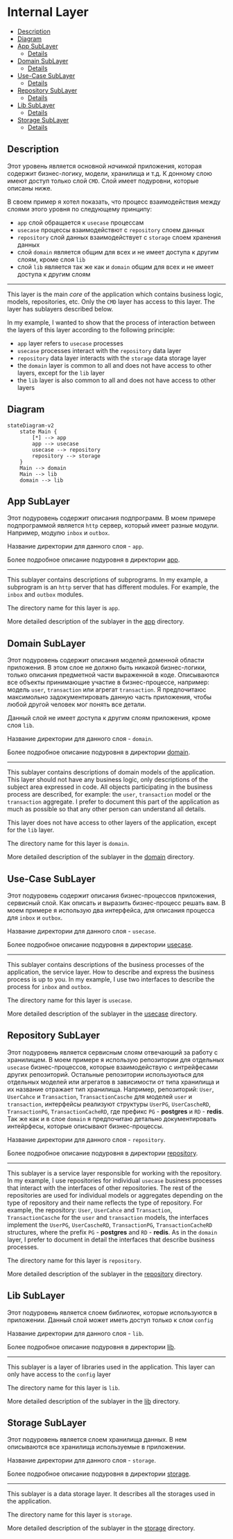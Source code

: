 # Internal Layer

- [Description](#description)
- [Diagram](#diagram)
- [App SubLayer](#app-sublayer)
  - [Details](app/readme.md)
- [Domain SubLayer](#domain-sublayer)
  - [Details](domain/readme.md)
- [Use-Case SubLayer](#use-case-sublayer)
  - [Details](usecase/readme.md)
- [Repository SubLayer](#repository-sublayer)
  - [Details](repository/readme.md)
- [Lib SubLayer](#lib-sublayer)
  - [Details](lib/readme.md)
- [Storage SubLayer](#storage-sublayer)
  - [Details](storage/readme.md)

## Description
Этот уровень является основной *начинкой* приложения, которая содержит бизнес-логику, модели, хранилища и т.д.
К донному слою имеют доступ только слой `CMD`.
Слой имеет подуровни, которые описаны ниже.

В своем пример я хотел показать, что процесс взаимодействия между слоями этого уровня по следующему принципу:
- `app` слой обращается к `usecase` процессам
- `usecase` процессы взаимодействют с `repository` слоем данных
- `repository` слой данных взаимодействует с `storage` слоем хранения данных
- слой `domain` является общим для всех и не имеет доступа к другим слоям, кроме слоя `lib`
- слой `lib` является так же как и `domain` общим для всех и не имеет доступа к другим слоям

---

This layer is the main *core* of the application which contains business logic, models, repositories, etc.
Only the `CMD` layer has access to this layer.
The layer has sublayers described below.

In my example, I wanted to show that the process of interaction between the layers of this layer according to the following principle:
- `app` layer refers to `usecase` processes
- `usecase` processes interact with the `repository` data layer
- `repository` data layer interacts with the `storage` data storage layer
- the `domain` layer is common to all and does not have access to other layers, except for the `lib` layer
- the `lib` layer is also common to all and does not have access to other layers


## Diagram

```mermaid
stateDiagram-v2
    state Main { 
        [*] --> app
        app --> usecase
        usecase --> repository
        repository --> storage
    }
    Main --> domain
    Main --> lib
    domain --> lib

```


## App SubLayer

Этот подуровень содержит описания подпрограмм.
В моем примере подпрограммой является `http` сервер, который имеет разные модули. 
Например, модулю `inbox` и `outbox`.

Название директории для данного слоя - `app`.

Более подробное описание подуровня в директории [app](app/readme.md).

---

This sublayer contains descriptions of subprograms.
In my example, a subprogram is an `http` server that has different modules.
For example, the `inbox` and `outbox` modules.

The directory name for this layer is `app`.

More detailed description of the sublayer in the [app](app/readme.md) directory.

## Domain SubLayer

Этот подуровень содержит описания моделей доменной области приложения. В этом слое не должно быть никакой бизнес-логики,
только описания предметной части выраженной в коде. 
Описываются все объекты принимающие участие в бизнес-процессе, например: модель `user`, `transaction` или агрегат `transaction`.
Я предпочитаюс максимольно задокументировать данную часть приложения, чтобы любой другой человек мог понять все детали.

Данный слой не имеет доступа к другим слоям приложения, кроме слоя `lib`.

Название директории для данного слоя - `domain`.

Более подробное описание подуровня в директории [domain](domain/readme.md).

---

This sublayer contains descriptions of domain models of the application. This layer should not have any business logic,
only descriptions of the subject area expressed in code. 
All objects participating in the business process are described, for example: the `user`, `transaction` model or the `transaction` aggregate.
I prefer to document this part of the application as much as possible so that any other person can understand all details.

This layer does not have access to other layers of the application, except for the `lib` layer.

The directory name for this layer is `domain`.

More detailed description of the sublayer in the [domain](domain/readme.md) directory.

## Use-Case SubLayer

Этот подуровень содержит описания бизнес-процессов приложения, сервисный слой. Как описать и выразить бизнес-процесс решать вам. 
В моем примере я использую два интерфейса, для описания процесса для `inbox` и `outbox`.

Название директории для данного слоя - `usecase`.

Более подробное описание подуровня в директории [usecase](usecase/readme.md).

---

This sublayer contains descriptions of the business processes of the application, the service layer. How to describe and express the business process is up to you.
In my example, I use two interfaces to describe the process for `inbox` and `outbox`.

The directory name for this layer is `usecase`.

More detailed description of the sublayer in the [usecase](usecase/readme.md) directory.

## Repository SubLayer

Этот подуровень является сервисным слоям отвечающий за работу с хранилищем.
В моем примере я использую репозитории для отдельных `usecase` бизнес-процессов, которые взаимодействую с интрейфесами других репозиторий.
Остальные репозитории используються для отдельных моделей или агрегатов в зависимости от типа хранилища и их название отражает тип хранилища.
Например, репозиторий: `User`, `UserCahce` и `Transaction`, `TransactionCasche` для моделей `user` и `transaction`, интерфейсы реализуют структуры `UserPG`, `UserCascheRD`, `TransactionPG`, `TransactionCacheRD`, где префикс `PG` - **postgres** и `RD` - **redis**.
Так же как и в слое `domain` я предпочитаю детально документировать интейрфесы, которые описывают бизнес-процессы.

Название директории для данного слоя - `repository`.

Более подробное описание подуровня в директории [repository](repository/readme.md).

---

This sublayer is a service layer responsible for working with the repository.
In my example, I use repositories for individual `usecase` business processes that interact with the interfaces of other repositories.
The rest of the repositories are used for individual models or aggregates depending on the type of repository and their name reflects the type of repository.
For example, the repository: `User`, `UserCahce` and `Transaction`, `TransactionCasche` for the `user` and `transaction` models, the interfaces implement the `UserPG`, `UserCascheRD`, `TransactionPG`, `TransactionCacheRD` structures, where the prefix `PG` - **postgres** and `RD` - **redis**.
As in the `domain` layer, I prefer to document in detail the interfaces that describe business processes.

The directory name for this layer is `repository`.

More detailed description of the sublayer in the [repository](repository/readme.md) directory.

## Lib SubLayer

Этот подуровень является слоем библиотек, которые используются в приложении. 
Данный слой может иметь доступ только к слои `config`

Название директории для данного слоя - `lib`.

Более подробное описание подуровня в директории [lib](lib/readme.md).

---

This sublayer is a layer of libraries used in the application.
This layer can only have access to the `config` layer

The directory name for this layer is `lib`.

More detailed description of the sublayer in the [lib](lib/readme.md) directory.

## Storage SubLayer

Этот подуровень является слоем хранилища данных. В нем описываются все хранилища используемые в приложении.

Название директории для данного слоя - `storage`.

Более подробное описание подуровня в директории [storage](storage/readme.md).

---

This sublayer is a data storage layer. It describes all the storages used in the application.

The directory name for this layer is `storage`.

More detailed description of the sublayer in the [storage](storage/readme.md) directory.